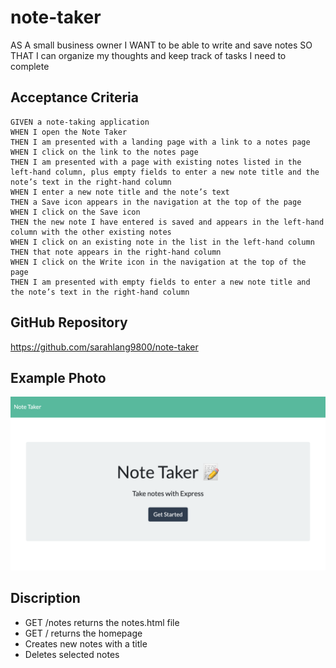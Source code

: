 # note-taker

AS A small business owner
I WANT to be able to write and save notes
SO THAT I can organize my thoughts and keep track of tasks I need to complete

## Acceptance Criteria
```
GIVEN a note-taking application
WHEN I open the Note Taker
THEN I am presented with a landing page with a link to a notes page
WHEN I click on the link to the notes page
THEN I am presented with a page with existing notes listed in the left-hand column, plus empty fields to enter a new note title and the note’s text in the right-hand column
WHEN I enter a new note title and the note’s text
THEN a Save icon appears in the navigation at the top of the page
WHEN I click on the Save icon
THEN the new note I have entered is saved and appears in the left-hand column with the other existing notes
WHEN I click on an existing note in the list in the left-hand column
THEN that note appears in the right-hand column
WHEN I click on the Write icon in the navigation at the top of the page
THEN I am presented with empty fields to enter a new note title and the note’s text in the right-hand column

```

## GitHub Repository
https://github.com/sarahlang9800/note-taker

## Example Photo 
![Note Taker Example Picture](./img/Note-Taker-Example-Picture.png)

## Discription
* GET /notes returns the notes.html file
* GET / returns the homepage
* Creates new notes with a title
* Deletes selected notes 